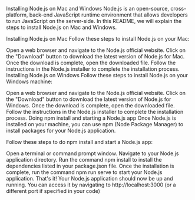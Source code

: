 Installing Node.js on Mac and Windows
Node.js is an open-source, cross-platform, back-end JavaScript runtime environment that allows developers to run JavaScript on the server-side. In this README, we will explain the steps to install Node.js on Mac and Windows.

Installing Node.js on Mac
Follow these steps to install Node.js on your Mac:

Open a web browser and navigate to the Node.js official website.
Click on the "Download" button to download the latest version of Node.js for Mac.
Once the download is complete, open the downloaded file.
Follow the instructions in the Node.js installer to complete the installation process.
Installing Node.js on Windows
Follow these steps to install Node.js on your Windows machine:

Open a web browser and navigate to the Node.js official website.
Click on the "Download" button to download the latest version of Node.js for Windows.
Once the download is complete, open the downloaded file.
Follow the instructions in the Node.js installer to complete the installation process.
Doing npm install and starting a Node.js app
Once Node.js is installed on your machine, you can use npm (Node Package Manager) to install packages for your Node.js application.

Follow these steps to do npm install and start a Node.js app:

Open a terminal or command prompt window.
Navigate to your Node.js application directory.
Run the command npm install to install the dependencies listed in your package.json file.
Once the installation is complete, run the command npm run serve to start your Node.js application.
That's it! Your Node.js application should now be up and running. You can access it by navigating to http://localhost:3000 (or a different port if specified in your code)